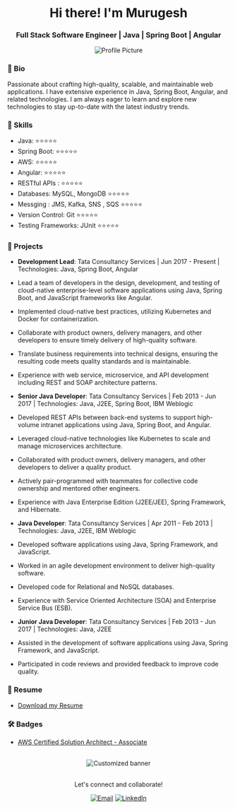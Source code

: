 <div align="center">
  <h1>Hi there! I'm Murugesh</h1>
  <h3>Full Stack Software Engineer | Java | Spring Boot | Angular</h3>
</div>

<div align="center">
  <img src="https://your-profile-picture-url" alt="Profile Picture">
</div>

### 📝 Bio
Passionate about crafting high-quality, scalable, and maintainable web applications. I have extensive experience in Java, Spring Boot, Angular, and related technologies. I am always eager to learn and explore new technologies to stay up-to-date with the latest industry trends.

### 🚀 Skills
- Java: ⭐⭐⭐⭐⭐
- Spring Boot: ⭐⭐⭐⭐⭐
- AWS: ⭐⭐⭐⭐⭐
- Angular: ⭐⭐⭐⭐⭐
- RESTful APIs : ⭐⭐⭐⭐⭐
- Databases: MySQL, MongoDB ⭐⭐⭐⭐⭐
- Messging : JMS, Kafka, SNS , SQS ⭐⭐⭐⭐⭐
- Version Control: Git ⭐⭐⭐⭐⭐
- Testing Frameworks: JUnit ⭐⭐⭐⭐⭐

### 🔨 Projects
- **Development Lead**: Tata Consultancy Services | Jun 2017 - Present | Technologies: Java, Spring Boot, Angular 
- Lead a team of developers in the design, development, and testing of cloud-native enterprise-level software applications using Java, Spring Boot, and JavaScript frameworks like Angular.
- Implemented cloud-native best practices, utilizing Kubernetes and Docker for containerization.
- Collaborate with product owners, delivery managers, and other developers to ensure timely delivery of high-quality software.
- Translate business requirements into technical designs, ensuring the resulting code meets quality standards and is maintainable.
- Experience with web service, microservice, and API development including REST and SOAP architecture patterns.
  
- **Senior Java Developer**: Tata Consultancy Services | Feb 2013 - Jun 2017 | Technologies: Java, J2EE, Spring Boot, IBM Weblogic 
- Developed REST APIs between back-end systems to support high-volume intranet applications using Java, Spring Boot, and Angular.
- Leveraged cloud-native technologies like Kubernetes to scale and manage microservices architecture.
- Collaborated with product owners, delivery managers, and other developers to deliver a quality product.
- Actively pair-programmed with teammates for collective code ownership and mentored other engineers.
- Experience with Java Enterprise Edition (J2EE/JEE), Spring Framework, and Hibernate.


- **Java Developer**: Tata Consultancy Services | Apr 2011 - Feb 2013 | Technologies: Java, J2EE, IBM Weblogic 
- Developed software applications using Java, Spring Framework, and JavaScript.
- Worked in an agile development environment to deliver high-quality software.
- Developed code for Relational and NoSQL databases.
- Experience with Service Oriented Architecture (SOA) and Enterprise Service Bus (ESB).


- **Junior Java Developer**: Tata Consultancy Services | Feb 2013 - Jun 2017 | Technologies: Java, J2EE
- Assisted in the development of software applications using Java, Spring Framework, and JavaScript.
- Participated in code reviews and provided feedback to improve code quality.

### 📄 Resume 
- [Download my Resume](https://github.com/murugeshkumark/murugeshkumark/blob/main/Murugesh%20Kumar%20AWS%20Java%20Spring%20boot%20Developer.pdf)

### 🛠️ Badges
- [AWS Certified Solution Architect - Associate](https://www.credly.com/badges/dbc79cf6-4f78-4fa3-9d3d-a757c0b7f41f)

</br>

<div align="center">
  <img src="https://your-customized-gif-or-image-url" alt="Customized banner">
</div>

</br>

<div align="center">
  <p>Let's connect and collaborate!</p>
  <a href="mailto:master4uall@gmail.com"><img src="https://img.shields.io/badge/Email-me-blue" alt="Email"></a>
  <a href="https://www.linkedin.com/in/murugeshkumar/"><img src="https://img.shields.io/badge/LinkedIn-Connect-blue" alt="LinkedIn"></a>
</div>
